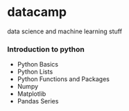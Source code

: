 # datacamp
data science and machine learning stuff

### Introduction to python

 * Python Basics
 * Python Lists
 * Python Functions and Packages
 * Numpy
 * Matplotlib
 * Pandas Series
